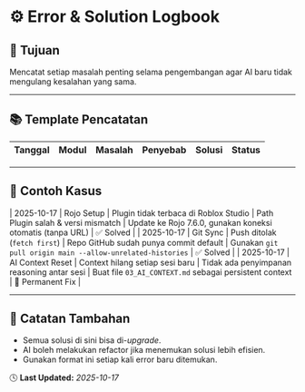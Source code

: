 # ⚙️ Error & Solution Logbook

## 🎯 Tujuan
Mencatat setiap masalah penting selama pengembangan agar AI baru tidak mengulang kesalahan yang sama.

---

## 📚 Template Pencatatan
| Tanggal | Modul | Masalah | Penyebab | Solusi | Status |
|----------|--------|----------|-----------|---------|---------|

---

## 🧩 Contoh Kasus
| 2025-10-17 | Rojo Setup | Plugin tidak terbaca di Roblox Studio | Path Plugin salah & versi mismatch | Update ke Rojo 7.6.0, gunakan koneksi otomatis (tanpa URL) | ✅ Solved |
| 2025-10-17 | Git Sync | Push ditolak (`fetch first`) | Repo GitHub sudah punya commit default | Gunakan `git pull origin main --allow-unrelated-histories` | ✅ Solved |
| 2025-10-17 | AI Context Reset | Context hilang setiap sesi baru | Tidak ada penyimpanan reasoning antar sesi | Buat file `03_AI_CONTEXT.md` sebagai persistent context | 🧩 Permanent Fix |

---

## 🧠 Catatan Tambahan
- Semua solusi di sini bisa di-*upgrade*.  
- AI boleh melakukan refactor jika menemukan solusi lebih efisien.  
- Gunakan format ini setiap kali error baru ditemukan.

🕓 **Last Updated:** _2025-10-17_
